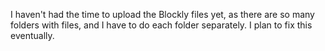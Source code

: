 I haven't had the time to upload the Blockly files yet, as there are so many folders with files, and I have to do each folder separately. I plan to fix this eventually.
